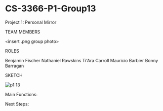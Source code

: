 # CS-3366-P1-Group13
Project 1: Personal Mirror 

TEAM MEMBERS

<insert .png group photo>

ROLES

Benjamin Fischer
Nathaniel Rawskins 
Ti'Ara Carroll
Mauricio Barbier
Bonny Barragan

SKETCH

![p1 13](https://user-images.githubusercontent.com/36643475/66956180-92e02800-f029-11e9-832d-71a9d374182f.png)




Main Functions:

Next Steps:

